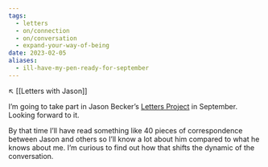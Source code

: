 ```yaml
---
tags:
  - letters
  - on/connection
  - on/conversation
  - expand-your-way-of-being
date: 2023-02-05
aliases:
  - ill-have-my-pen-ready-for-september
---
```

↖️ [[Letters with Jason]]

I’m going to take part in Jason Becker’s [Letters Project](https://json.blog/2022/11/28/a-new-project.html) in September. Looking forward to it. 

By that time I’ll have read something like 40 pieces of correspondence between Jason and others so I’ll know a lot about him compared to what he knows about me. I’m curious to find out how that shifts the dynamic of the conversation.
